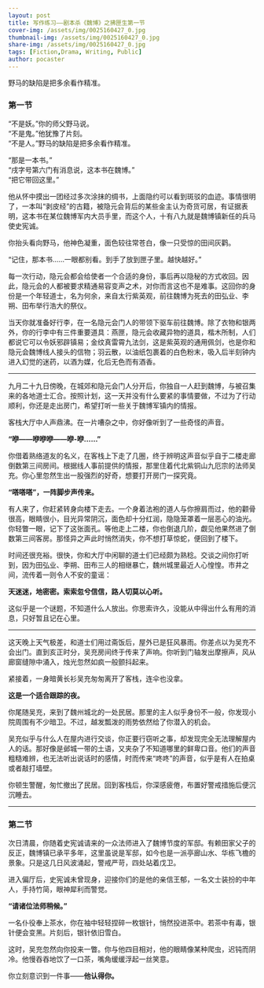 ```yaml
---
layout: post
title: 写作练习——剧本杀《魏博》之拂匣生第一节
cover-img: /assets/img/0025160427_0.jpg
thumbnail-img: /assets/img/0025160427_0.jpg
share-img: /assets/img/0025160427_0.jpg
tags: [Fiction,Drama, Writing, Public]
author: pocaster
---
```


野马的缺陷是把多余看作精准。 

### **第一节**  

“不是妖。”你的师父野马说。  
“不是鬼。”他犹豫了片刻。  
“不是人。”野马的缺陷是把多余看作精准。  

“那是一本书。”  
“戌字号第六门有消息说，这本书在魏博。”  
“把它带回这里。”  

他从怀中摸出一团经过多次涂抹的绸书，上面隐约可以看到斑驳的血迹。事情很明了，一本叫“剥皮经”的古籍，被隐元会背后的某些金主认为奇货可居，有证据表明，这本书在某位魏博军内大员手里，而这个人，十有八九就是魏博镇新任的兵马使史宪诚。  

你抬头看向野马，他神色凝重，面色较往常苍白，像一只受惊的田间灰鹳。  

“记住，那本书……一眼都别看。到手了放到匣子里。越快越好。”  

每一次行动，隐元会都会给使者一个合适的身份，事后再以隐秘的方式收回。因此，隐元会的人都被要求精通易容变声之术，对你而言这也不是难事。这回你的身份是一个年轻道士，名为何余，来自太行紫英观，前往魏博为死去的田弘业、李朔、田布举行浩大的祭仪。  

当天你就准备好行李，在一名隐元会门人的带领下驱车前往魏博。除了衣物和银两外，你的行李中有三件重要道具：燕匣，隐元会收藏异物的道具，楷木所制，人们都说它可以令妖邪辟镇易；金纹真雷霄九法剑，这是紫英观的通用佩剑，也是你和隐元会魏博线人接头的信物；羽云散，以油纸包裹着的白色粉末，吸入后半刻钟内进入幻觉的迷药，以酒为媒，化后无色而有酒香。  

---

九月二十九日傍晚，在城郊和隐元会门人分开后，你独自一人赶到魏博，与被召集来的各地道士汇合。按照计划，这一天并没有什么要紧的事情要做，不过为了行动顺利，你还是走出房门，希望打听一些关于魏博军镇内的情报。  

客栈大厅中人声鼎沸。在一片嘈杂之中，你好像听到了一些奇怪的声音。  

**“咿——咿咿咿——咿-咿……”**  

你借着熟络道友的名义，在客栈上下走了几圈，终于辨明这声音似乎自于二楼走廊倒数第三间房间。根据线人事前提供的情报，那里住着代北紫铜山九厄宗的法师吴充。你心里忽然生出一股强烈的好奇，想要打开房门一探究竟。  

**“嗒嗒嗒”，一阵脚步声传来。**  

有人来了，你赶紧转身向楼下走去。一个身着法袍的道人与你擦肩而过，他的颧骨很高，眼睛很小，目光异常阴沉，面色却十分红润，隐隐笼罩着一层恶心的油光。你轻瞥一眼，记下了这张面孔。等他走上二楼，你也倒退几阶，觑见他果然进了倒数第三间客房。那怪异之声此时悄然消失，你不想打草惊蛇，便回到了楼下。  

时间还很充裕。很快，你和大厅中闲聊的道士们已经颇为熟稔。交谈之间你打听到，因为田弘业、李朔、田布三人的相继暴亡，魏州城里最近人心惶惶。市井之间，流传着一则令人不安的童谣：  

**天迷迷，地密密。索索忽兮信信，路人切莫以心听。**  

这似乎是一个谜题，不知道什么人放出。你思索许久，没能从中得出什么有用的消息，只好暂且记在心里。  

---

这天晚上天气极差，和道士们用过斋饭后，屋外已是狂风暴雨。你差点以为吴充不会出门。直到亥正时分，吴充房间终于传来了声响。你听到门轴发出摩擦声，风从廊窗缝隙中涌入，烛光忽然如疯一般颤抖起来。  

紧接着，一身暗黄长衫吴充匆匆离开了客栈，连伞也没拿。  

**这是一个适合跟踪的夜。**  

你尾随吴充，来到了魏州城北的一处民居。那里的主人似乎身份不一般，你发现小院周围有不少暗卫。不过，越发瓢泼的雨势依然给了你潜入的机会。  

吴充似乎与什么人在屋内进行交谈，你正要行窃听之事，却发现完全无法理解屋内人的话。那好像是邺城一带的土语，又夹杂了不知道哪里的鲜卑口音。他们的声音粗糙难辨，也无法听出说话时的感情，时而传来“咚咚”的声音，似乎是有人在拍桌或者敲打墙壁。  

你顿生警醒，匆忙撤出了民居。回到客栈后，你深感疲倦，布置好警戒措施后便沉沉睡去。  

---

### **第二节**  

次日清晨，你随着史宪诚请来的一众法师进入了魏博节度的军邸。有赖田家父子的反正，魏博镇已承平多年，这里虽说是军邸，如今也是一派亭廊山水、华栋飞檐的景象。只是这几日风波涌起，警戒严苛，四处站着戊卫。  

进入偏厅后，史宪诚未曾现身，迎接你们的是他的亲信王郁，一名文士装扮的中年人，手持竹简，眼神犀利而警觉。  

**“请诸位法师稍候。”**  

一名仆役奉上茶水，你在袖中轻轻捏碎一枚银针，悄然投进茶中。若茶中有毒，银针便会变黑。片刻后，银针依旧雪白。  

这时，吴充忽然向你投来一瞥。你与他四目相对，他的眼睛像某种爬虫，迟钝而阴冷。他慢吞吞地饮了一口茶，嘴角缓缓浮起一丝笑意。  

你立刻意识到一件事——**他认得你。**